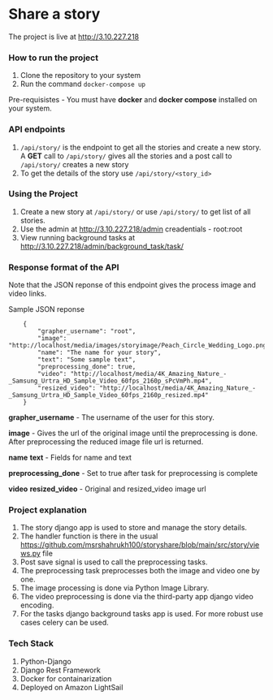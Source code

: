 # Share a story

The project is live at http://3.10.227.218

### How to run the project

1. Clone the repository to your system
2. Run the command `docker-compose up`

Pre-requisistes - You must have **docker** and **docker compose** installed on your system.

### API endpoints

1. `/api/story/` is the endpoint to get all the stories and create a new story. A **GET** call to `/api/story/` gives all the stories and a post call to `/api/story/` creates a new story
2. To get the details of the story use `/api/story/<story_id>`

### Using the Project

1. Create a new story at `/api/story/` or use `/api/story/` to get list of all stories.
2. Use the admin at http://3.10.227.218/admin creadentials - root:root
3. View running background tasks at http://3.10.227.218/admin/background_task/task/


### Response format of the API

Note that the JSON reponse of this endpoint gives the process image and video links.

Sample JSON reponse 

```
    {
        "grapher_username": "root",
        "image": "http://localhost/media/images/storyimage/Peach_Circle_Wedding_Logo.png",
        "name": "The name for your story",
        "text": "Some sample text",
        "preprocessing_done": true,
        "video": "http://localhost/media/4K_Amazing_Nature_-_Samsung_Urtra_HD_Sample_Video_60fps_2160p_sPcVmPh.mp4",
        "resized_video": "http://localhost/media/4K_Amazing_Nature_-_Samsung_Urtra_HD_Sample_Video_60fps_2160p_resized.mp4"
    }

```

**grapher_username**  - The username of the user for this story.

**image** - Gives the url of the original image until the preprocessing is done. After preprocessing the reduced image file url is returned.

**name** **text** - Fields for name and text

**preprocessing_done** - Set to true after task for preprocessing is complete

**video**  **resized_video**  - Original and resized_video image url


### Project explanation

1. The story django app is used to store and manage the story details. 
2. The handler function is there in the usual https://github.com/msrshahrukh100/storyshare/blob/main/src/story/views.py file
3. Post save signal is used to call the preprocessing tasks.
4. The preprocessing task preprocesses both the image and video one by one.
5. The image processing is done via Python Image Library.
6. The video preprocessing is done via the third-party app django video encoding.
7. For the tasks django background tasks app is used. For more robust use cases celery can be used.



### Tech Stack

1. Python-Django
2. Django Rest Framework
3. Docker for containarization
4. Deployed on Amazon LightSail








